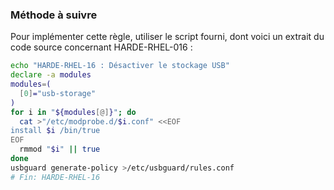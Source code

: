 
### Méthode à suivre

Pour implémenter cette règle, utiliser le script fourni, dont voici un extrait du code source concernant HARDE-RHEL-016 :

``` {.bash .numberLines}
echo "HARDE-RHEL-16 : Désactiver le stockage USB"
declare -a modules
modules=(
  [0]="usb-storage"
)
for i in "${modules[@]}"; do
  cat >"/etc/modprobe.d/$i.conf" <<EOF
install $i /bin/true
EOF
  rmmod "$i" || true
done
usbguard generate-policy >/etc/usbguard/rules.conf
# Fin: HARDE-RHEL-16
```

